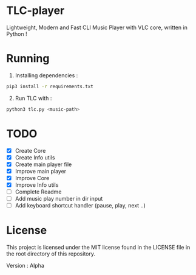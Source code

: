 # TLC-player
Lightweight, Modern and Fast CLI Music Player with VLC core, written in Python !

# Running
1. Installing dependencies :
```bash
pip3 install -r requirements.txt
```
2. Run TLC with :
```bash
python3 tlc.py <music-path>
```

# TODO
- [X] Create Core
- [X] Create Info utils
- [X] Create main player file
- [X] Improve main player
- [X] Improve Core
- [X] Improve Info utils
- [ ] Complete Readme
- [ ] Add music play number in dir input
- [ ] Add keyboard shortcut handler (pause, play, next ..)

# License
This project is licensed under the MIT license found in the LICENSE file in the root directory of this repository.

Version : Alpha


